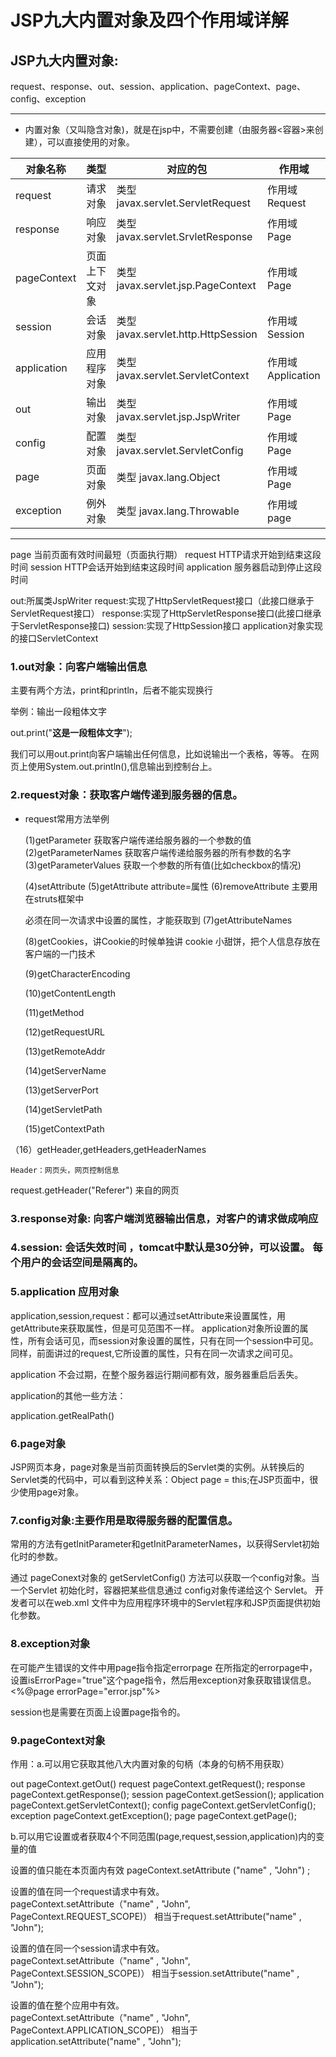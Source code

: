 # JSP九大内置对象及四个作用域详解

## JSP九大内置对象:
  request、response、out、session、application、pageContext、page、config、exception

---
- 内置对象（又叫隐含对象)，就是在jsp中，不需要创建（由服务器<容器>来创建），可以直接使用的对象。

对象名称 | 类型 | 对应的包 | 作用域
---- | --- | --- | --- 
request      |       请求对象　         |     类型 javax.servlet.ServletRequest     |     作用域 Request
response      |      响应对象          |      类型 javax.servlet.SrvletResponse      |      作用域 Page
pageContext    |     页面上下文对象     |     类型 javax.servlet.jsp.PageContext     |    作用域 Page
session        |     会话对象           |     类型 javax.servlet.http.HttpSession   |     作用域 Session
application    |     应用程序对象       |     类型 javax.servlet.ServletContext      |    作用域 Application
out           |      输出对象         |       类型 javax.servlet.jsp.JspWriter      |     作用域 Page
config       |       配置对象         |       类型 javax.servlet.ServletConfig      |     作用域 Page
page          |      页面对象         |       类型 javax.lang.Object                 |    作用域 Page
exception     |      例外对象        |        类型 javax.lang.Throwable              |    作用域 page

---

page 当前页面有效时间最短（页面执行期）
request HTTP请求开始到结束这段时间
session HTTP会话开始到结束这段时间
application 服务器启动到停止这段时间

  out:所属类JspWriter
  request:实现了HttpServletRequest接口（此接口继承于ServletRequest接口）
  response:实现了HttpServletResponse接口(此接口继承于ServletResponse接口)
  session:实现了HttpSession接口
  application对象实现的接口ServletContext 

### 1.out对象：向客户端输出信息

主要有两个方法，print和println，后者不能实现换行  

 举例：输出一段粗体文字

  out.print("<b>这是一段粗体文字</b>");

 我们可以用out.print向客户端输出任何信息，比如说输出一个表格，等等。
 在网页上使用System.out.println(),信息输出到控制台上。



### 2.request对象：获取客户端传递到服务器的信息。
                     

- request常用方法举例

  (1)getParameter
     获取客户端传递给服务器的一个参数的值
  (2)getParameterNames
     获取客户端传递给服务器的所有参数的名字
  (3)getParameterValues
     获取一个参数的所有值(比如checkbox的情况)
 
  (4)setAttribute
  (5)getAttribute            attribute=属性
  (6)removeAttribute
  主要用在struts框架中

  必须在同一次请求中设置的属性，才能获取到
   (7)getAttributeNames


  (8)getCookies，讲Cookie的时候单独讲
    cookie 小甜饼，把个人信息存放在客户端的一门技术


  (9)getCharacterEncoding
 
  (10)getContentLength


  (11)getMethod


  (12)getRequestURL


  (13)getRemoteAddr


  (14)getServerName


  (13)getServerPort


  (14)getServletPath


  (15)getContextPath


 （16）getHeader,getHeaders,getHeaderNames
    
    Header：网页头，网页控制信息
   
   request.getHeader("Referer") 来自的网页

### 3.response对象: 向客户端浏览器输出信息，对客户的请求做成响应
 
### 4.session: 会话失效时间 ，tomcat中默认是30分钟，可以设置。 每个用户的会话空间是隔离的。

### 5.application 应用对象
  
  application,session,request：都可以通过setAttribute来设置属性，用getAttribute来获取属性，但是可见范围不一样。
  application对象所设置的属性，所有会话可见，而session对象设置的属性，只有在同一个session中可见。
  同样，前面讲过的request,它所设置的属性，只有在同一次请求之间可见。

 application 不会过期，在整个服务器运行期间都有效，服务器重启后丢失。

  application的其他一些方法：
  
  application.getRealPath()

### 6.page对象
  
  JSP网页本身，page对象是当前页面转换后的Servlet类的实例。从转换后的Servlet类的代码中，可以看到这种关系：Object page = this;在JSP页面中，很少使用page对象。
  
### 7.config对象:主要作用是取得服务器的配置信息。
  常用的方法有getInitParameter和getInitParameterNames，以获得Servlet初始化时的参数。

  通过 pageConext对象的 getServletConfig() 方法可以获取一个config对象。当一个Servlet 初始化时，容器把某些信息通过 config对象传递给这个 Servlet。 开发者可以在web.xml 文件中为应用程序环境中的Servlet程序和JSP页面提供初始化参数。

### 8.exception对象
   在可能产生错误的文件中用page指令指定errorpage
   在所指定的errorpage中，设置isErrorPage="true"这个page指令，然后用exception对象获取错误信息。
  <%@page errorPage="error.jsp"%>  

  session也是需要在页面上设置page指令的。

### 9.pageContext对象

  作用：a.可以用它获取其他八大内置对象的句柄（本身的句柄不用获取）

  out
  pageContext.getOut()
  request
  pageContext.getRequest();
  response
  pageContext.getResponse();
  session
  pageContext.getSession();
  application
  pageContext.getServletContext();
  config
  pageContext.getServletConfig();
  exception
  pageContext.getException();
  page
  pageContext.getPage();


  b.可以用它设置或者获取4个不同范围(page,request,session,application)内的变量的值


  设置的值只能在本页面内有效
  pageContext.setAttribute ("name" , "John") ;


  设置的值在同一个request请求中有效。   
  pageContext.setAttribute（"name" , "John", PageContext.REQUEST_SCOPE)）
  相当于request.setAttribute("name" , "John");


  设置的值在同一个session请求中有效。   
  pageContext.setAttribute（"name" , "John", PageContext.SESSION_SCOPE)）
  相当于session.setAttribute("name" , "John");


  设置的值在整个应用中有效。   
  pageContext.setAttribute（"name" , "John", PageContext.APPLICATION_SCOPE)）
  相当于application.setAttribute("name" , "John");